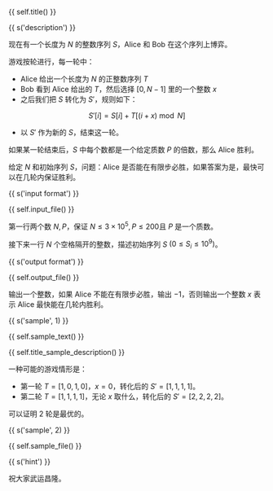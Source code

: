 {{ self.title() }}

{{ s('description') }}

现在有一个长度为 $N$ 的整数序列 $S$，Alice 和 Bob 在这个序列上博弈。

游戏按轮进行，每一轮中：

* Alice 给出一个长度为 $N$ 的正整数序列 $T$
* Bob 看到 Alice 给出的 $T$，然后选择 $[0, N-1]$ 里的一个整数 $x$
* 之后我们把 $S$ 转化为 $S'$，规则如下：

$$
S'[i] = S[i] + T[(i+x)\bmod N]
$$

* 以 $S'$ 作为新的 $S$，结束这一轮。

如果某一轮结束后，$S$ 中每个数都是一个给定质数 $P$ 的倍数，那么 Alice 胜利。

给定 $N$ 和初始序列 $S$，问题：Alice 是否能在有限步必胜，如果答案为是，最快可以在几轮内保证胜利。

{{ s('input format') }}

{{ self.input_file() }}

第一行两个数 $N,P​$，保证 $N\le 3\times 10^5, P\le 200​$ 且 $P​$ 是一个质数。

接下来一行 $N$ 个空格隔开的整数，描述初始序列 $S$ $(0\le S_i \le 10^9)$。

{{ s('output format') }}

{{ self.output_file() }}

输出一个整数，如果 Alice 不能在有限步必胜，输出 $-1​$，否则输出一个整数 $x​$ 表示 Alice 最快能在几轮内胜利。

{{ s('sample', 1) }}

{{ self.sample_text() }}

{{ self.title_sample_description() }}

一种可能的游戏情形是：

* 第一轮 $T=[1, 0, 1, 0]$，$x=0$，转化后的  $S'=[1,1,1,1]$。
* 第二轮 $T=[1,1,1,1]$，无论 $x$ 取什么，转化后的 $S'=[2,2,2,2]$。

可以证明 2 轮是最优的。

{{ s('sample', 2) }}

{{ self.sample_file() }}

{{ s('hint') }}

祝大家武运昌隆。